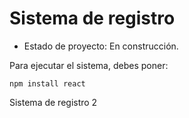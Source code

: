 <h1> Sistema de registro</h1>

- Estado de proyecto: En construcción.

Para ejecutar el sistema, debes poner:

```npm install react```

Sistema de registro 2
